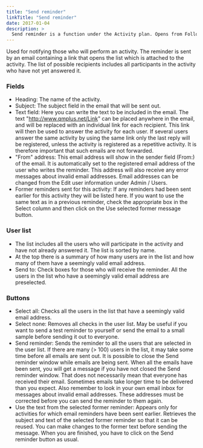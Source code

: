 ```yaml
---
title: "Send reminder"
linkTitle: "Send reminder"
date: 2017-01-04
description: >
  Send reminder is a function under the Activity plan. Opens from Follow up and Activities.
---
```

Used for notifying those who will perform an activity. The reminder is sent by an email containing a link that opens the list which is attached to the activity. The list of possible recipients includes all participants in the activity who have not yet answered it.

### Fields

- Heading: The name of the activity.
- Subject: The subject field in the email that will be sent out.
- Text field: Here you can write the text to be included in the email. The text "http://www.qmplus.net/Link" can be placed anywhere in the email, and will be replaced with an individual link for each recipient. This link will then be used to answer the activity for each user. If several users answer the same activity by using the same link only the last reply will be registered, unless the activity is registered as a repetitive activity. It is therefore important that such emails are not forwarded.
- "From" address: This email address will show in the sender field (From:) of the email. It is automatically set to the registered email address of the user who writes the reminder. This address will also receive any error messages about invalid email addresses. Email addresses can be changed from the Edit user information under Admin / Users.
- Former reminders sent for this activity: If any reminders had been sent earlier for this activity they will be listed here. If you want to use the same text as in a previous reminder, check the appropriate box in the Select column and then click on the Use selected former message button.

### User list

- The list includes all the users who will participate in the activity and have not already answered it. The list is sorted by name.
- At the top there is a summary of how many users are in the list and how many of them have a seemingly valid email address.
- Send to: Check boxes for those who will receive the reminder. All the users in the list who have a seemingly valid email address are preselected.

### Buttons

- Select all: Checks all the users in the list that have a seemingly valid email address.
- Select none: Removes all checks in the user list. May be useful if you want to send a test reminder to yourself or send the email to a small sample before sending it out to everyone.
- Send reminder: Sends the reminder to all the users that are selected in the user list. If there are many (> 100) users in the list, it may take some time before all emails are sent out. It is possible to close the Send reminder window while emails are being sent. When all the emails have been sent, you will get a message if you have not closed the Send reminder window. That does not necessarily mean that everyone has received their email. Sometimes emails take longer time to be delivered than you expect. Also remember to look in your own email inbox for messages about invalid email addresses. These addresses must be corrected before you can send the reminder to them again.
- Use the text from the selected former reminder: Appears only for activities for which email reminders have been sent earlier. Retrieves the subject and text of the selected former reminder so that it can be reused. You can make changes to the former text before sending the message. When you are finished, you have to click on the Send reminder button as usual.



